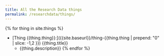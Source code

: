 ```yaml
---
title: All the Research Data things
permalink: /researchdata/things/
---
```

{% for thing in site.things %}
- [Thing {{thing.thing}}:]({{site.baseurl}}/thing-{{thing.thing | prepend: "0" | slice: -1,2 }}) {{thing.title}}
  - {{thing.description}}
{% endfor %}
